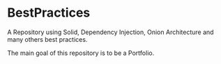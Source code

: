 # BestPractices

A Repository using Solid, Dependency Injection, Onion Architecture and many others best practices.

The main goal of this repository is to be a Portfolio.
